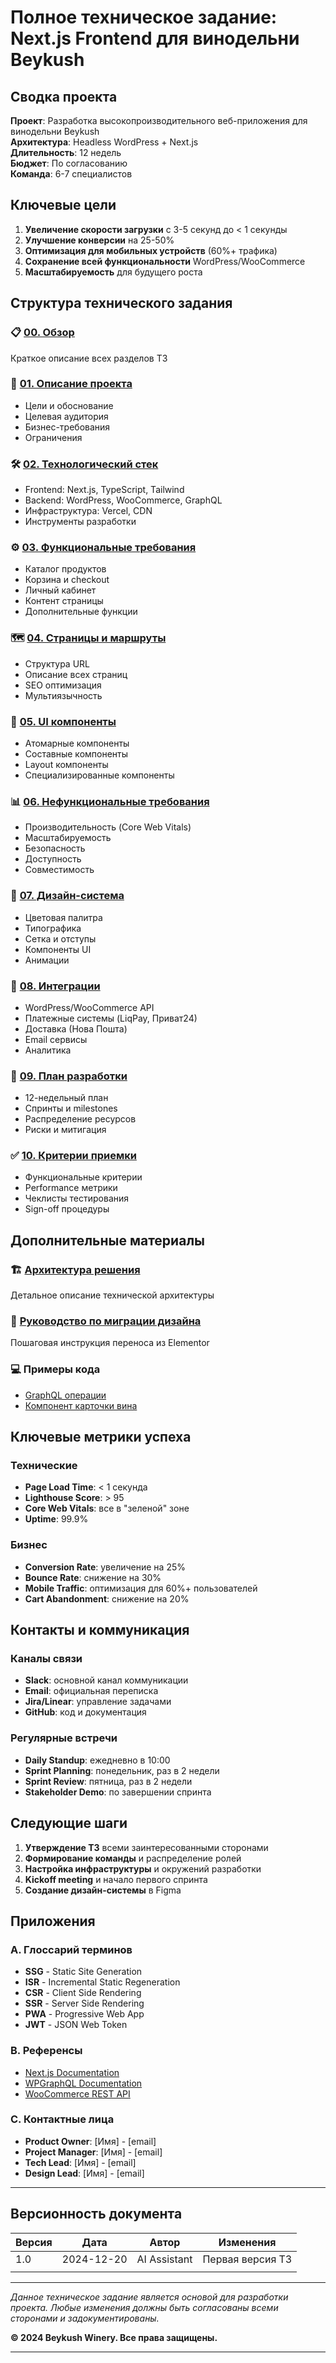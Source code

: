 # Полное техническое задание: Next.js Frontend для винодельни Beykush

## Сводка проекта

**Проект**: Разработка высокопроизводительного веб-приложения для винодельни
Beykush  
**Архитектура**: Headless WordPress + Next.js  
**Длительность**: 12 недель  
**Бюджет**: По согласованию  
**Команда**: 6-7 специалистов

## Ключевые цели

1. **Увеличение скорости загрузки** с 3-5 секунд до < 1 секунды
2. **Улучшение конверсии** на 25-50%
3. **Оптимизация для мобильных устройств** (60%+ трафика)
4. **Сохранение всей функциональности** WordPress/WooCommerce
5. **Масштабируемость** для будущего роста

## Структура технического задания

### 📋 [00. Обзор](./00_technical_specification_overview.md)

Краткое описание всех разделов ТЗ

### 🎯 [01. Описание проекта](./01_project_overview.md)

- Цели и обоснование
- Целевая аудитория
- Бизнес-требования
- Ограничения

### 🛠️ [02. Технологический стек](./02_tech_stack.md)

- Frontend: Next.js, TypeScript, Tailwind
- Backend: WordPress, WooCommerce, GraphQL
- Инфраструктура: Vercel, CDN
- Инструменты разработки

### ⚙️ [03. Функциональные требования](./03_functional_requirements.md)

- Каталог продуктов
- Корзина и checkout
- Личный кабинет
- Контент страницы
- Дополнительные функции

### 🗺️ [04. Страницы и маршруты](./04_pages_and_routes.md)

- Структура URL
- Описание всех страниц
- SEO оптимизация
- Мультиязычность

### 🎨 [05. UI компоненты](./05_ui_components.md)

- Атомарные компоненты
- Составные компоненты
- Layout компоненты
- Специализированные компоненты

### 📊 [06. Нефункциональные требования](./06_non_functional_requirements.md)

- Производительность (Core Web Vitals)
- Масштабируемость
- Безопасность
- Доступность
- Совместимость

### 🎨 [07. Дизайн-система](./07_design_system.md)

- Цветовая палитра
- Типографика
- Сетка и отступы
- Компоненты UI
- Анимации

### 🔌 [08. Интеграции](./08_integrations.md)

- WordPress/WooCommerce API
- Платежные системы (LiqPay, Приват24)
- Доставка (Нова Пошта)
- Email сервисы
- Аналитика

### 📅 [09. План разработки](./09_development_plan.md)

- 12-недельный план
- Спринты и milestones
- Распределение ресурсов
- Риски и митигация

### ✅ [10. Критерии приемки](./10_acceptance_criteria.md)

- Функциональные критерии
- Performance метрики
- Чеклисты тестирования
- Sign-off процедуры

## Дополнительные материалы

### 🏗️ [Архитектура решения](./architecture.md)

Детальное описание технической архитектуры

### 🔄 [Руководство по миграции дизайна](./design_migration.md)

Пошаговая инструкция переноса из Elementor

### 💻 Примеры кода

- [GraphQL операции](./graph_ql_operations.ts)
- [Компонент карточки вина](./winecard.tsx)

## Ключевые метрики успеха

### Технические

- **Page Load Time**: < 1 секунда
- **Lighthouse Score**: > 95
- **Core Web Vitals**: все в "зеленой" зоне
- **Uptime**: 99.9%

### Бизнес

- **Conversion Rate**: увеличение на 25%
- **Bounce Rate**: снижение на 30%
- **Mobile Traffic**: оптимизация для 60%+ пользователей
- **Cart Abandonment**: снижение на 20%

## Контакты и коммуникация

### Каналы связи

- **Slack**: основной канал коммуникации
- **Email**: официальная переписка
- **Jira/Linear**: управление задачами
- **GitHub**: код и документация

### Регулярные встречи

- **Daily Standup**: ежедневно в 10:00
- **Sprint Planning**: понедельник, раз в 2 недели
- **Sprint Review**: пятница, раз в 2 недели
- **Stakeholder Demo**: по завершении спринта

## Следующие шаги

1. **Утверждение ТЗ** всеми заинтересованными сторонами
2. **Формирование команды** и распределение ролей
3. **Настройка инфраструктуры** и окружений разработки
4. **Kickoff meeting** и начало первого спринта
5. **Создание дизайн-системы** в Figma

## Приложения

### A. Глоссарий терминов

- **SSG** - Static Site Generation
- **ISR** - Incremental Static Regeneration
- **CSR** - Client Side Rendering
- **SSR** - Server Side Rendering
- **PWA** - Progressive Web App
- **JWT** - JSON Web Token

### B. Референсы

- [Next.js Documentation](https://nextjs.org/docs)
- [WPGraphQL Documentation](https://www.wpgraphql.com/docs)
- [WooCommerce REST API](https://woocommerce.github.io/woocommerce-rest-api-docs/)

### C. Контактные лица

- **Product Owner**: [Имя] - [email]
- **Project Manager**: [Имя] - [email]
- **Tech Lead**: [Имя] - [email]
- **Design Lead**: [Имя] - [email]

---

## Версионность документа

| Версия | Дата       | Автор        | Изменения        |
| ------ | ---------- | ------------ | ---------------- |
| 1.0    | 2024-12-20 | AI Assistant | Первая версия ТЗ |
|        |            |              |                  |

---

_Данное техническое задание является основой для разработки проекта. Любые
изменения должны быть согласованы всеми сторонами и задокументированы._

**© 2024 Beykush Winery. Все права защищены.**

---

